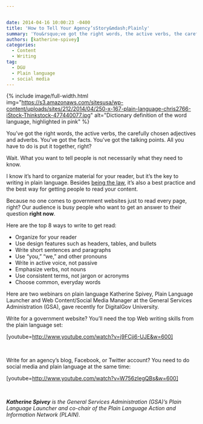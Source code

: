 ```yaml
---


date: 2014-04-16 10:00:23 -0400
title: 'How to Tell Your Agency’sStory&mdash;Plainly'
summary: 'You&rsquo;ve got the right words, the active verbs, the carefully chosen adjectives and adverbs. You&rsquo;ve got the facts. You&rsquo;ve got the talking points. All you have to do is put it together, right? Wait. What you want to tell people is not necessarily what they need to know. I know it’shard to organize material'
authors: [katherine-spivey]
categories:
  - Content
  - Writing
tag:
  - DGU
  - Plain language
  - social media
---
```



{% include image/full-width.html img="https://s3.amazonaws.com/sitesusa/wp-content/uploads/sites/212/2014/04/250-x-167-plain-language-chris2766-iStock-Thinkstock-477440077.jpg" alt="Dictionary definition of the word language, highlighted in pink" %} 

You’ve got the right words, the active verbs, the carefully chosen adjectives and adverbs. You’ve got the facts. You’ve got the talking points. All you have to do is put it together, right?

Wait. What you want to tell people is not necessarily what they need to know.

I know it’s hard to organize material for your reader, but it’s the key to writing in plain language. Besides [being the law](http://www.gpo.gov/fdsys/pkg/PLAW-111publ274/pdf/PLAW-111publ274.pdf), it’s also a best practice and the best way for getting people to read your content.

Because no one comes to government websites just to read every page, right? Our audience is busy people who want to get an answer to their question **right now**.

Here are the top 8 ways to write to get read:

  * Organize for your reader
  * Use design features such as headers, tables, and bullets
  * Write short sentences and paragraphs
  * Use “you,” “we,” and other pronouns
  * Write in active voice, not passive
  * Emphasize verbs, not nouns
  * Use consistent terms, not jargon or acronyms
  * Choose common, everyday words

Here are two webinars on plain language Katherine Spivey, Plain Language Launcher and Web Content/Social Media Manager at the General Services Administration (GSA), gave recently for DigitalGov University.

Write for a government website? You’ll need the top Web writing skills from the plain language set:

[youtube=http://www.youtube.com/watch?v=j9FCji6-UJE&w=600]

&nbsp;

Write for an agency’s blog, Facebook, or Twitter account? You need to do social media and plain language at the same time:

[youtube=http://www.youtube.com/watch?v=W756zIegQBs&w=600]

&nbsp;

_**Katherine Spivey** is the General Services Administration (GSA)&#8217;s Plain Language Launcher and co-chair of the Plain Language Action and Information Network (PLAIN)._